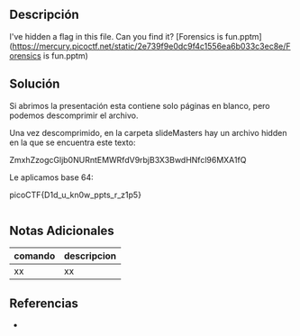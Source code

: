 ## Descripción
I've hidden a flag in this file. Can you find it? [Forensics is fun.pptm](https://mercury.picoctf.net/static/2e739f9e0dc9f4c1556ea6b033c3ec8e/Forensics is fun.pptm)

## Solución
Si abrimos la presentación esta contiene solo páginas en blanco, pero podemos descomprimir el archivo.

Una vez descomprimido, en la carpeta slideMasters hay un archivo hidden en la que se encuentra este texto:

ZmxhZzogcGljb0NURntEMWRfdV9rbjB3X3BwdHNfcl96MXA1fQ

Le aplicamos base 64:

picoCTF{D1d_u_kn0w_ppts_r_z1p5}


```bash
```

## Notas Adicionales
|comando|descripcion|
|---|---|
|xx|xx|

## Referencias
- []()



